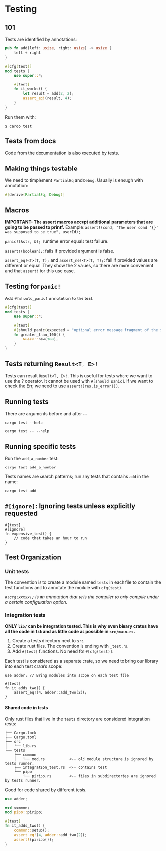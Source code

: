# Testing

## 101

Tests are identified by annotations:

```rust
pub fn add(left: usize, right: usize) -> usize {
    left + right
}

#[cfg(test)]
mod tests {
    use super::*;

    #[test]
    fn it_works() {
        let result = add(2, 2);
        assert_eq!(result, 4);
    }
}
```

Run them with:

```Shell
$ cargo test
```

## Tests from docs

Code from the documentation is also executed by tests.

## Making things testable

We need to timplement `PartialEq` and `Debug`. Usually is enough with annotation:

```rust
#[derive(PartialEq, Debug)]
```

## Macros

**IMPORTANT: The assert macros accept additional parameters that are going to be passed to printf.**
Example: `assert!(cond, "The user cond '{}' was supposed to be true", userId);`

`panic!(&str, &);`: runtime error equals test failure.

`assert!(boolean);`: fails if provided argument is false.

`assert_eq!<T>(T, T);` and `assert_ne!<T>(T, T);`: fail if provided values are different or equal. They show the 2
values, so there are more convenient and that `assert!` for this use case.

## Testing for `panic!`

Add `#[should_panic]` annotation to the test:

```rust
#[cfg(test)]
mod tests {
    use super::*;

    #[test]
    #[should_panic(expected = "optional error message fragment of the specific panic we want to trigger")]
    fn greater_than_100() {
        Guess::new(200);
    }
}
```

## Tests returning `Result<T, E>!`

Tests can result `Result<T, E>!`. This is useful for tests where we want to use the ? operator. It cannot be used with
`#[should_panic]`. If we want to check the Err, we need to use `assert!(res.is_error())`.

## Running tests

There are arguments before and after `--`

```Shell
cargo test --help
```

```Shell
cargo test -- --help
```

## Running specific tests

Run the `add_a_number` test:

```Shell
cargo test add_a_nunber
```

Tests names are search patterns; run any tests that contains `add` in the name:

```Shell
cargo test add
```

## `#[ignore]`: Ignoring tests unless explicitly requested

```Shell
#[test]
#[ignore]
fn expensive_test() {
    // code that takes an hour to run
}
```

## Test Organization

### Unit tests

The convention is to create a module named `tests` in each file to contain the test functions and to annotate the module
with `cfg(test)`.

_`#[cfg(xxxxx)]` is an annotation that tells the compiler to only compile under a certain configuration option._

### Integration tests

**ONLY `lib/` can be integration tested. This is why even binary crates have all the code in `lib` and as little code as
possible in `src/main.rs`.**

1. Create a tests directory next to `src`.
2. Create rust files. The convention is ending with `_test.rs`.
3. Add `#[test]` functions. No need for `#[cfg(test)]`.

Each test is considered as a separate crate, so we need to bring our library into each test crate’s scope:

```Shell
use adder; // Bring modules into scope on each test file

#[test]
fn it_adds_two() {
    assert_eq!(4, adder::add_two(2));
}
```

#### Shared code in tests

Only rust files that live in the `tests` directory are considered integration tests:

```
├── Cargo.lock
├── Cargo.toml
├── src
│   └── lib.rs
└── tests
    ├── common
    │   └── mod.rs           <-- old module structure is ignored by tests runner.
    ├── integration_test.rs  <-- contains test
    └── pipo
        └── piripo.rs        <-- files in subdirectories are ignored by tests runner.
```

Good for code shared by different tests.

```rust
use adder;

mod common;
mod pipo::piripo;

#[test]
fn it_adds_two() {
    common::setup();
    assert_eq!(4, adder::add_two(2));
    assert!(piripo());
}
```
